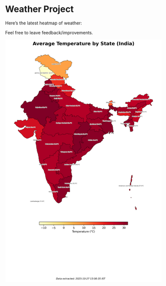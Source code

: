 # Weather Project

Here’s the latest heatmap of weather:

Feel free to leave feedback/improvements.

![India Heatmap](docs/assets/india_heatmap.png?v=FF1F9D)
